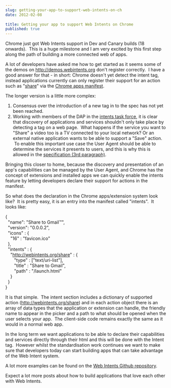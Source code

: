 ```yaml
---
slug: getting-your-app-to-support-web-intents-on-ch
date: 2012-02-08
 
title: Getting your app to support Web Intents on Chrome
published: true
---
```

<p>Chrome just got Web Intents support in Dev and Canary builds (18 onwards). &nbsp;This is a huge milestone and I am very excited by this first step along the path of building a more connected web of apps.</p>
<p />
<div>A lot of developers have asked me how to get started as it seems some of the demos on <a href="http://demos.webintents.org">http://demos.webintents.org</a> don't register correctly. &nbsp;I have a good answer for that - in short: Chrome doesn't yet detect the intent tag, instead applications currently can only register their support for an action such as "<a href="http://webintents.org/share">share</a>" via the <a href="http://code.google.com/chrome/extensions/manifest.html">Chrome apps manifest</a>.</div>
<p />
<div>The longer version is a little more complex:</div>
<div><ol>
<li>Consensus over the introduction of a new tag in to the spec has not yet been reached.</li>
<li>Working with members of the DAP in the <a href="https://github.com/PaulKinlan/WebIntents/tree/master/tools/chrome">intents task force</a>, it is clear that discovery of applications and services shouldn't only take place by detecting a tag on a web page. &nbsp;What happens if the service you want to "Share" a video too is a TV connected to your local network? Or an external native application wants to be able to support a "Save" action. &nbsp;To enable this important use case the User Agent should be able to determine the services it presents to users, and this is why this is allowed in the <a href="http://dvcs.w3.org/hg/web-intents/raw-file/tip/spec/Overview.html#user-agent-behavior">specification (3rd paragraph)</a>.</li>
</ol></div>
<div>Bringing this closer to home, because the discovery and presentation of an app's capabilities can be managed by the User Agent, and Chrome has the concept of extensions and installed apps we can quickly enable the intents feature by letting developers declare their support for actions in the manifest.</div>
<p />
<div>So what does the declaration in the Chrome apps/extension system look like? &nbsp;It is pretty easy, it is an entry into the manifest called "intents". &nbsp;It looks like:</div>
<p />
<p>{<br />&nbsp;&nbsp;"name": "Share to Gmail&trade;",<br /> &nbsp;&nbsp;"version": "0.0.0.2",<br />&nbsp;&nbsp;"icons" : {<br />&nbsp;&nbsp;&nbsp;&nbsp;"16" : "favicon.ico"<br />&nbsp;&nbsp;},<br />&nbsp;&nbsp;"intents" : {<br />&nbsp;&nbsp;&nbsp;&nbsp;"<a href="http://webintents.org/share">http://webintents.org/share</a>" : {<br /> &nbsp;&nbsp;&nbsp;&nbsp;&nbsp;&nbsp;&nbsp;"type" : ["text/uri-list"],<br />&nbsp;&nbsp;&nbsp;&nbsp;&nbsp;&nbsp;&nbsp;"title" : "Share to Gmail",<br />&nbsp;&nbsp;&nbsp;&nbsp;&nbsp;&nbsp;&nbsp;"path" : "/launch.html"<br />&nbsp;&nbsp;&nbsp;&nbsp;}<br />&nbsp;&nbsp;}<br />}</p>
<p />
<div>It is that simple. &nbsp;The intent section includes a dictionary of supported action (<a href="http://webintents.org/share">http://webintents.org/share</a>) and in each action object there is an array of data types that the application or extension can handle, the friendly name to appear in the picker and a path to what should be opened when the user selects your app. &nbsp;The client-side code remains exactly the same as it would in a normal web app.</div>
<div>
<p />
<div>In the long term we want applications to be able to declare their capabilities and services directly through their html and this will be done with the Intent tag. &nbsp;However whilst the standardisation work continues we want to make sure that developers today can start building apps that can take advantage of the Web Intent system.</div>
<p />
<div>A lot more examples can be found on the&nbsp;<a href="https://github.com/PaulKinlan/WebIntents/tree/master/tools/chrome">Web Intents Github repository</a>.</div>
<p />
<div>Expect a lot more posts about how to build applications that love each other with Web Intents.</div>
</div>

